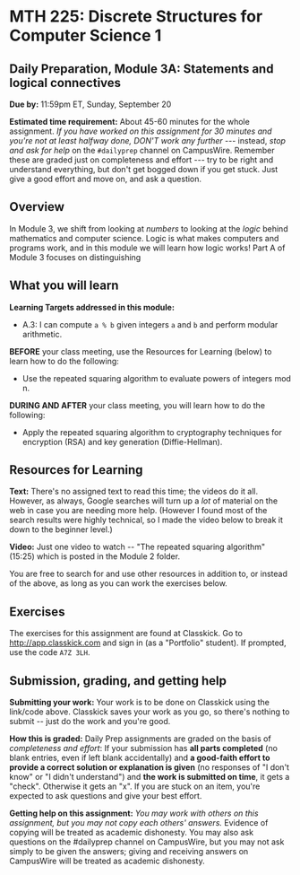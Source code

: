 # MTH 225: Discrete Structures for Computer Science 1 

## Daily Preparation, Module 3A: Statements and logical connectives

**Due by:** 11:59pm ET, Sunday, September 20

**Estimated time requirement:** About 45-60 minutes for the whole assignment. *If you have worked on this assignment for 30 minutes and you're not at least halfway done, DON'T work any further* --- instead, *stop and ask for help* on the `#dailyprep` channel on CampusWire. Remember these are graded just on completeness and effort --- try to be right and understand everything, but don't get bogged down if you get stuck. Just give a good effort and move on, and ask a question. 



## Overview 

In Module 3, we shift from looking at *numbers* to looking at the *logic* behind mathematics and computer science. Logic is what makes computers and programs work, and in this module we will learn how logic works! Part A of Module 3 focuses on distinguishing 

## What you will learn 

**Learning Targets addressed in this module:** 

+ A.3: I can compute `a % b` given integers `a` and `b` and perform modular arithmetic.

**BEFORE** your class meeting, use the Resources for Learning (below) to learn how to do the following: 

  - Use the repeated squaring algorithm to evaluate powers of integers mod n.  

**DURING AND AFTER** your class meeting, you will learn how to do the following: 

  - Apply the repeated squaring algorithm to cryptography techniques for encryption (RSA) and key generation (Diffie-Hellman). 

## Resources for Learning

**Text:** There's no assigned text to read this time; the videos do it all. However, as always, Google searches will turn up a *lot* of material on the web in case you are needing more help. (However I found most of the search results were highly technical, so I made the video below to break it down to the beginner level.) 

**Video:** Just one video to watch -- "The repeated squaring algorithm" (15:25) which is posted in the Module 2 folder. 

You are free to search for and use other resources in addition to, or instead of the above, as long as you can work the exercises below.



## Exercises

The exercises for this assignment are found at Classkick. Go to http://app.classkick.com and sign in (as a "Portfolio" student). If prompted, use the code `A7Z 3LH`.


## Submission, grading, and getting help 

**Submitting your work:** Your work is to be done on Classkick using the link/code above. Classkick saves your work as you go, so there's nothing to submit -- just do the work and you're good. 

**How this is graded:** Daily Prep assignments are graded on the basis of *completeness and effort*: If your submission has **all parts completed** (no blank entries, even if left blank accidentally) and **a good-faith effort to provide a correct solution or explanation is given** (no responses of "I don't know" or "I didn't understand") and **the work is submitted on time**, it gets a "check". Otherwise it gets an "x". If you are stuck on an item, you're expected to ask questions and give your best effort.  

**Getting help on this assignment:** *You may work with others on this assignment, but you may not copy each others' answers.* Evidence of copying will be treated as academic dishonesty. You may also ask questions on the #dailyprep channel on CampusWire, but you may not ask simply to be given the answers; giving and receiving answers on CampusWire will be treated as academic dishonesty.
<!--stackedit_data:
eyJoaXN0b3J5IjpbMTUxNjI0NTkyNV19
-->